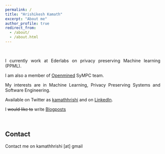 ```yaml
---
permalink: /
title: "Hrishikesh Kamath"
excerpt: "About me"
author_profile: true
redirect_from: 
  - /about/
  - /about.html
---
```


<br/>
<p style='text-align: justify;'>I currently work at Ederlabs on privacy preserving Machine learning (PPML).</p>
<p style='text-align: justify;'>I am also a member of <a href="https://www.openmined.org/" target="_blank">Openmined</a> SyMPC team. </p>
<p style='text-align: justify;'>My interests are in Machine Learning, Privacy Preserving Systems and Software Engineering.</p>
<p>Available on Twitter as <a href="https://twitter.com/kamathhrishi" target="_blank">kamathhrishi</a> and on <a href="https://www.linkedin.com/in/kamathhrishi/">LinkedIn</a>.
<p>I <s>would like to</s> write <a href="https://kamathhrishi.github.io/" target="_blank">Blogposts</a></p>
<br/> 


## Contact
Contact me on kamathhrishi [at] gmail <dot com>
